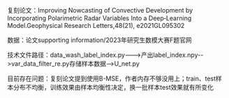复刻论文：Improving Nowcasting of Convective Development by Incorporating Polarimetric Radar Variables Into a Deep‐Learning Model.Geophysical Research Letters,48(21), e2021GL095302

数据：论文supporting information/2023年研究生数模大赛F题官网

技术文件路径：data_wash_label_index.py--->产出label_index.npy-->var_data_filter_re.py存储样本数据-->U_net.py

目前存在问题：复刻论文提到使用B-MSE，作者内存不够没用上；train、test样本分布不均衡，训练效果由样本均衡性决定，换一批样本test效果就有所变化

